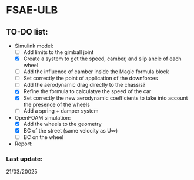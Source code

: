 # FSAE-ULB
## TO-DO list:
- Simulink model:
    - [ ] Add limits to the gimball joint
    - [x] Create a system to get the speed, camber, and slip ancle of each wheel
    - [ ] Add the influence of camber inside the Magic formula block
    - [ ] Set correctly the point of application of the downforces
    - [ ] Add the aerodynamic drag directly to the chassis?
    - [x] Refine the formula to calculatye the speed of the car
    - [x] Set correctly the new aerodynamic coefficients to take into account the presence of the wheels
    - [ ] Add a spring + damper system

- OpenFOAM simulation:
    - [x] Add the wheels to the geometry
    - [x] BC of the street (same velocity as U∞)
    - [ ] BC on the wheel

- Report:

### Last update:
21/03/20025
